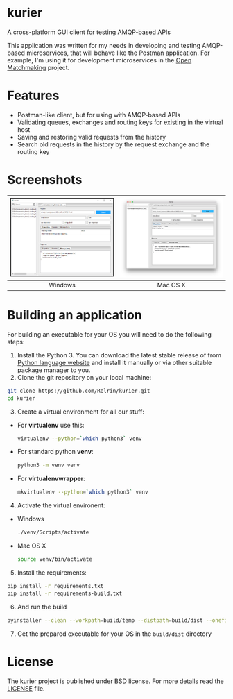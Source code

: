 # kurier
A cross-platform GUI client for testing AMQP-based APIs

This application was written for my needs in developing and testing AMQP-based microservices, that will behave like the Postman application. For example, I'm using it for development microservices in the [Open Matchmaking](https://github.com/OpenMatchmaking) project.

# Features
- Postman-like client, but for using with AMQP-based APIs
- Validating queues, exchanges and routing keys for existing in the virtual host
- Saving and restoring valid requests from the history
- Search old requests in the history by the request exchange and the routing key

# Screenshots
<img src="https://github.com/Relrin/kurier/blob/master/screenshots/windows-app.png" width="400"> | <img src="https://github.com/Relrin/kurier/blob/master/screenshots/mac-app.png" width="425">
:----------------------------------------------------------------------------:|:-------------------------:
  Windows                                                                     | Mac OS X 

# Building an application
For building an executable for your OS you will need to do the following steps:

1) Install the Python 3. You can download the latest stable release of from [Python language website](https://www.python.org/) and install it manually or via other suitable package manager to you.
2) Clone the git repository on your local machine:
```bash
git clone https://github.com/Relrin/kurier.git
cd kurier
```  
3) Create a virtual environment for all our stuff:
- For **virtualenv** use this:
  ```bash
  virtualenv --python=`which python3` venv
  ```
- For standard python **venv**:
  ```bash
  python3 -m venv venv
  ```
- For **virtualenvwrapper**:
  ```bash
  mkvirtualenv --python=`which python3` venv
  ```
4) Activate the virtual environent:
- Windows
  ```bash
  ./venv/Scripts/activate
  ```
- Mac OS X
  ```bash
  source venv/bin/activate
  ```
5) Install the requirements:
```bash
pip install -r requirements.txt
pip install -r requirements-build.txt
```
6) And run the build 
```bash
pyinstaller --clean --workpath=build/temp --distpath=build/dist --onefile --nowindowed --name=Kurier ./kurier/main.py 
```
7) Get the prepared executable for your OS in the `build/dist` directory

# License
The kurier project is published under BSD license. For more details read the [LICENSE](https://github.com/Relrin/kurier/blob/master/LICENSE) file.
